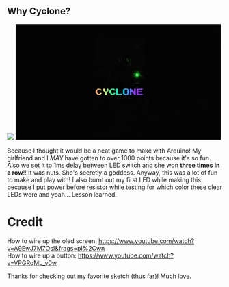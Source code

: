 ## Why Cyclone?

<img src="lightCyclone.gif"/>
<img src="darkCyclone.gif"/>

Because I thought it would be a neat game to make with Arduino! My girlfriend and I
<i>MAY</i> have gotten to over 1000 points because it's so fun. Also we set it to
1ms delay between LED switch and she won <b>three times in a row</b>!! It was nuts. 
She's secretly a goddess.
Anyway, this was a lot of fun to make and play with! I also burnt out my first LED 
while making this because I put power before resistor while testing for which color 
these clear LEDs were and yeah... Lesson learned.

# Credit

How to wire up the oled screen:  https://www.youtube.com/watch?v=A9EwJ7M7OsI&frags=pl%2Cwn <br/>
How to wire up a button:         https://www.youtube.com/watch?v=VPGRqML_v0w <br/>

Thanks for checking out my favorite sketch (thus far)! Much love.
